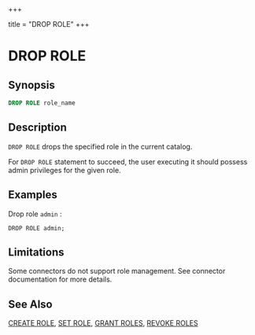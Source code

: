 +++

title = "DROP ROLE"
+++

DROP ROLE
=========

Synopsis
--------

``` sql
DROP ROLE role_name
```

Description
-----------

`DROP ROLE` drops the specified role in the current catalog.

For `DROP ROLE` statement to succeed, the user executing it should possess admin privileges for the given role.

Examples
--------

Drop role `admin` :

    DROP ROLE admin;

Limitations
-----------

Some connectors do not support role management. See connector documentation for more details.

See Also
--------

[CREATE ROLE](./create-role.md), [SET ROLE](./set-role.md), [GRANT ROLES](./grant-roles.md), [REVOKE ROLES](./revoke-roles.md)
